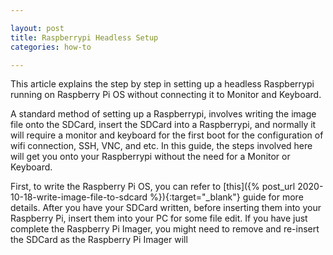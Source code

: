 ```yaml
---

layout: post  
title: Raspberrypi Headless Setup  
categories: how-to

---
```


This article explains the step by step in setting up a headless Raspberrypi running on Raspberry Pi OS without connecting it to Monitor and Keyboard.

A standard method of setting up a Raspberrypi, involves writing the image file onto the SDCard, insert the SDCard into a Raspberrypi, and normally it will require a monitor and keyboard for the first boot for the configuration of wifi connection, SSH, VNC, and etc. In this guide, the steps involved here will get you onto your Raspberrypi without the need for a Monitor or Keyboard.

First, to write the Raspberry Pi OS, you can refer to [this]({% post_url 2020-10-18-write-image-file-to-sdcard %}){:target="\_blank"} guide for more details. After you have your SDCard written, before inserting them into your Raspberry Pi, insert them into your PC for some file edit. If you have just complete the Raspberry Pi Imager, you might need to remove and re-insert the SDCard as the Raspberry Pi Imager will 
